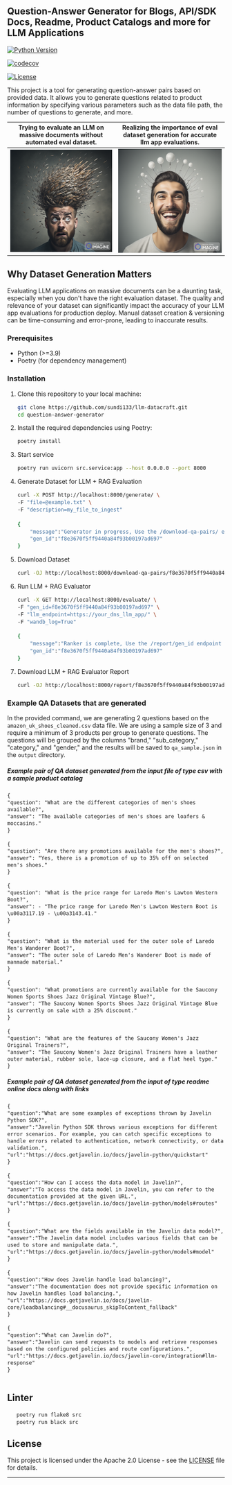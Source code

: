 ## Question-Answer Generator for Blogs, API/SDK Docs, Readme, Product Catalogs and more for LLM Applications

[![Python Version](https://img.shields.io/badge/python-3.9-blue.svg)](https://python.org)

[![codecov](https://codecov.io/gh/yourusername/question-answer-generator/branch/main/graph/badge.svg?token=yourcodecovtoken)](https://codecov.io/gh/yourusername/question-answer-generator)

[![License](https://img.shields.io/badge/License-Apache%202.0-blue.svg)](LICENSE)

This project is a tool for generating question-answer pairs based on provided data. It allows you to generate questions related to product information by specifying various parameters such as the data file path, the number of questions to generate, and more.


| Trying to evaluate an LLM on massive documents without automated eval dataset. | Realizing the importance of eval dataset generation for accurate llm app evaluations. |
| ----------------------------------------------------------------------- | ------------------------------------------------------------------ |
| ![Confused Person](data/images/confused_person.png)                    | ![Confident Person](data/images/confident_person.png)             |

## Why Dataset Generation Matters

Evaluating LLM applications on massive documents can be a daunting task, especially when you don't have the right evaluation dataset. The quality and relevance of your dataset can significantly impact the accuracy of your LLM app evaluations for production deploy. Manual dataset creation & versioning can be time-consuming and error-prone, leading to inaccurate results.

### Prerequisites

- Python (>=3.9)
- Poetry (for dependency management)
 
### Installation

1. Clone this repository to your local machine:

   ```bash
   git clone https://github.com/sundi133/llm-datacraft.git
   cd question-answer-generator
   ```

2. Install the required dependencies using Poetry:

   ```bash
   poetry install
   ```
 
 3. Start service
    ```bash 
    poetry run uvicorn src.service:app --host 0.0.0.0 --port 8000
    ```
4. Generate Dataset for LLM + RAG Evaluation
    ```bash
    curl -X POST http://localhost:8000/generate/ \
    -F "file=@example.txt" \
    -F "description=my_file_to_ingest"
    
    {
        "message":"Generator in progress, Use the /download-qa-pairs/ endpoint to check the status of the generator",
        "gen_id":"f8e3670f5ff9440a84f93b00197ad697"
    }
    ```
5. Download Dataset
    ```bash
    curl -OJ http://localhost:8000/download-qa-pairs/f8e3670f5ff9440a84f93b00197ad697
    ```

6. Run LLM + RAG Evaluator
    ```bash
    curl -X GET http://localhost:8000/evaluate/ \
    -F "gen_id=f8e3670f5ff9440a84f93b00197ad697" \
    -F "llm_endpoint=https://your_dns_llm_app/" \
    -F "wandb_log=True" 
    
    {
        "message":"Ranker is complete, Use the /report/gen_id endpoint to download ranked reports for each question",
        "gen_id":"f8e3670f5ff9440a84f93b00197ad697"
    }

    ```

7. Download LLM + RAG Evaluator Report
    ```bash
    curl -OJ http://localhost:8000/report/f8e3670f5ff9440a84f93b00197ad697
    ```



### Example QA Datasets that are generated

In the provided command, we are generating 2 questions based on the `amazon_uk_shoes_cleaned.csv` data file. We are using a sample size of 3 and require a minimum of 3 products per group to generate questions. The questions will be grouped by the columns "brand," "sub_category," "category," and "gender," and the results will be saved to `qa_sample.json` in the `output` directory.

##### Example pair of QA dataset generated from the input file of type csv with a sample product catalog

```
{
"question": "What are the different categories of men's shoes available?", 
"answer": "The available categories of men's shoes are loafers & moccasins."
}

{
"question": "Are there any promotions available for the men's shoes?", 
"answer": "Yes, there is a promotion of up to 35% off on selected men's shoes."
}

{
"question": "What is the price range for Laredo Men's Lawton Western Boot?", 
"answer": - "The price range for Laredo Men's Lawton Western Boot is \u00a3117.19 - \u00a3143.41."
}

{
"question": "What is the material used for the outer sole of Laredo Men's Wanderer Boot?",
"answer": "The outer sole of Laredo Men's Wanderer Boot is made of manmade material."
}

{
"question": "What promotions are currently available for the Saucony Women Sports Shoes Jazz Original Vintage Blue?",
"answer": "The Saucony Women Sports Shoes Jazz Original Vintage Blue is currently on sale with a 25% discount."
}

{
"question": "What are the features of the Saucony Women's Jazz Original Trainers?",
"answer": "The Saucony Women's Jazz Original Trainers have a leather outer material, rubber sole, lace-up closure, and a flat heel type."
}
```

##### Example pair of QA dataset generated from the input of type readme online docs along with links

```
{
"question":"What are some examples of exceptions thrown by Javelin Python SDK?",
"answer":"Javelin Python SDK throws various exceptions for different error scenarios. For example, you can catch specific exceptions to handle errors related to authentication, network connectivity, or data validation.",
"url":"https://docs.getjavelin.io/docs/javelin-python/quickstart"
}

{
"question":"How can I access the data model in Javelin?",
"answer":"To access the data model in Javelin, you can refer to the documentation provided at the given URL.",
"url":"https://docs.getjavelin.io/docs/javelin-python/models#routes"
}

{
"question":"What are the fields available in the Javelin data model?",
"answer":"The Javelin data model includes various fields that can be used to store and manipulate data.",
"url":"https://docs.getjavelin.io/docs/javelin-python/models#model"
}

{
"question":"How does Javelin handle load balancing?",
"answer":"The documentation does not provide specific information on how Javelin handles load balancing.",
"url":"https://docs.getjavelin.io/docs/javelin-core/loadbalancing#__docusaurus_skipToContent_fallback"
}

{
"question":"What can Javelin do?",
"answer":"Javelin can send requests to models and retrieve responses based on the configured policies and route configurations.",
"url":"https://docs.getjavelin.io/docs/javelin-core/integration#llm-response"
}


```

## Linter
```bash
   poetry run flake8 src
   poetry run black src
```

## License

This project is licensed under the Apache 2.0 License - see the [LICENSE](LICENSE) file for details.

---